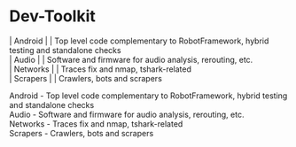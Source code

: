 # Dev-Toolkit  

| Android  |   | Top level code complementary to RobotFramework, hybrid testing and standalone checks  
| Audio    |   | Software and firmware for audio analysis, rerouting, etc.  
| Networks |   | Traces fix and nmap, tshark-related  
| Scrapers |   | Crawlers, bots and scrapers  





Android - Top level code complementary to RobotFramework, hybrid testing and standalone checks  
Audio - Software and firmware for audio analysis, rerouting, etc.  
Networks - Traces fix and nmap, tshark-related  
Scrapers - Crawlers, bots and scrapers 